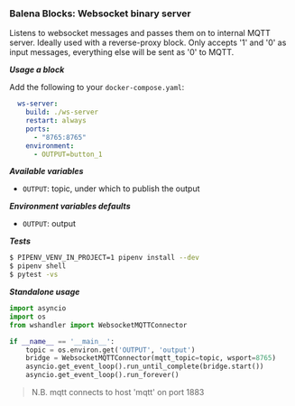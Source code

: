### Balena Blocks: Websocket binary server

Listens to websocket messages and passes them on to internal MQTT server. Ideally used with a reverse-proxy block.
Only accepts '1' and '0' as input messages, everything else will be sent as '0' to MQTT.

___Usage a block___

Add the following to your `docker-compose.yaml`:

```yaml
  ws-server:
    build: ./ws-server
    restart: always
    ports:
      - "8765:8765"
    environment: 
      - OUTPUT=button_1
```

___Available variables___

- `OUTPUT`: topic, under which to publish the output

___Environment variables defaults___

- `OUTPUT`: output

___Tests___

```bash
$ PIPENV_VENV_IN_PROJECT=1 pipenv install --dev
$ pipenv shell
$ pytest -vs
```

___Standalone usage___

```python
import asyncio
import os
from wshandler import WebsocketMQTTConnector

if __name__ == '__main__':
    topic = os.environ.get('OUTPUT', 'output')
    bridge = WebsocketMQTTConnector(mqtt_topic=topic, wsport=8765)
    asyncio.get_event_loop().run_until_complete(bridge.start())
    asyncio.get_event_loop().run_forever()
```

> N.B. mqtt connects to host 'mqtt' on port 1883
